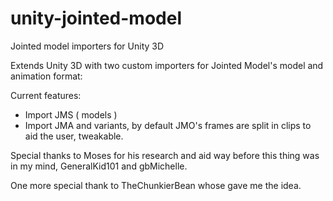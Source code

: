 # unity-jointed-model
Jointed model importers for Unity 3D

Extends Unity 3D with two custom importers for Jointed Model's model and animation format:

Current features:
- Import JMS ( models )
- Import JMA and variants, by default JMO's frames are split in clips to aid the user, tweakable.

Special thanks to Moses for his research and aid way before this thing was in my mind, GeneralKid101 and gbMichelle.

One more special thank to TheChunkierBean whose gave me the idea.
